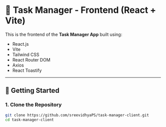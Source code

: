 # 📘 Task Manager - Frontend (React + Vite)

This is the frontend of the **Task Manager App** built using:

- React.js
- Vite
- Tailwind CSS
- React Router DOM
- Axios
- React Toastify

---

## 🚀 Getting Started

### 1. Clone the Repository

```bash
git clone https://github.com/sreevidhyaPS/task-manager-client.git
cd task-manager-client

